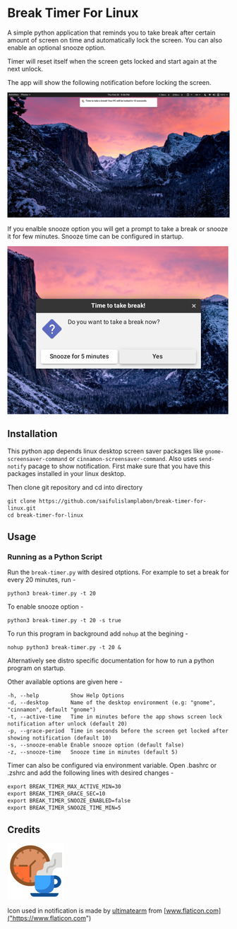 # Break Timer For Linux
A simple python application that reminds you to take break after certain amount of screen on time and automatically lock the screen. You can also enable an optional snooze option. 

Timer will reset itself when the screen gets locked and start again at the next unlock. 

The app will show the following notification before locking the screen.

![Break Timer For Linux Preview](break-timer-preview.jpg)

If you enalble snooze option you will get a prompt to take a break or snooze it for few minutes. Snooze time can be configured in startup.

![Break Timer For Linux Snooze Prompt](snooze-preview.jpg)

## Installation

This python app depends linux desktop screen saver packages like `gnome-screensaver-command` or `cinnamon-screensaver-command`. Also uses `send-notify` pacage to show notification. First make sure that you have this packages installed in your linux desktop.

Then clone git repository and cd into directory

```
git clone https://github.com/saifulislamplabon/break-timer-for-linux.git
cd break-timer-for-linux
```

## Usage

### Running as a Python Script

Run the `break-timer.py` with desired otptions. For example to set a break for every 20 minutes, run -

```
python3 break-timer.py -t 20
```

To enable snooze option -

```
python3 break-timer.py -t 20 -s true
```

To run this program in background add `nohup` at the begining -

```
nohup python3 break-timer.py -t 20 &
```

Alternatively see distro specific documentation for how to run a python program on startup.

Other available options are given here -

```
-h, --help          Show Help Options
-d, --desktop       Name of the desktop environment (e.g: "gnome", "cinnamon", default "gnome")
-t, --active-time   Time in minutes before the app shows screen lock notification after unlock (default 20)
-p, --grace-period  Time in seconds before the screen get locked after showing notification (default 10)
-s, --snooze-enable Enable snooze option (default false)
-z, --snooze-time   Snooze time in minutes (default 5)
```

Timer can also be configured via environment variable. Open .bashrc or .zshrc and add the following lines
with desired changes -

```
export BREAK_TIMER_MAX_ACTIVE_MIN=30
export BREAK_TIMER_GRACE_SEC=10
export BREAK_TIMER_SNOOZE_ENABLED=false
export BREAK_TIMER_SNOOZE_TIME_MIN=5
```

## Credits
![Icon](icon.png)

Icon used in notification is made by [ultimatearm](https://www.flaticon.com/authors/ultimatearm) from [www.flaticon.com]("https://www.flaticon.com")
